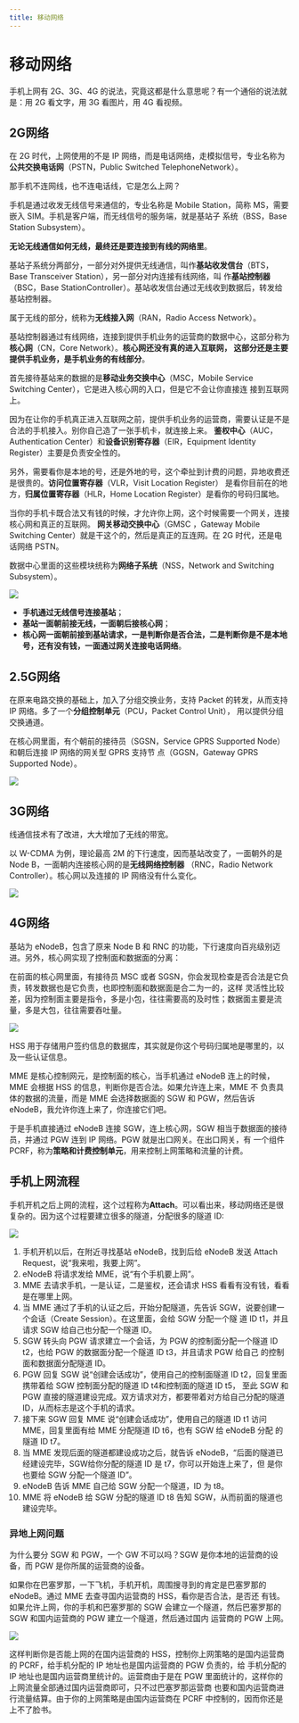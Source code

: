 ```yaml
---
title: 移动网络
---
```

# 移动网络

手机上网有 2G、3G、4G 的说法，究竟这都是什么意思呢？有一个通俗的说法就是：用 2G 看文字，用 3G 看图片，用 4G 看视频。
## 2G网络
在 2G 时代，上网使用的不是 IP 网络，而是电话网络，走模拟信号，专业名称为**公共交换电话网**（PSTN，Public Switched TelephoneNetwork）。

那手机不连网线，也不连电话线，它是怎么上网？

手机是通过收发无线信号来通信的，专业名称是 Mobile Station，简称 MS，需要嵌入 SIM。手机是客户端，而无线信号的服务端，就是基站子
系统（BSS，Base Station Subsystem）。

**无论无线通信如何无线，最终还是要连接到有线的网络里**。

基站子系统分两部分，一部分对外提供无线通信，叫作**基站收发信台**（BTS，Base Transceiver Station），另一部分对内连接有线网络，叫
作**基站控制器**（BSC，Base StationController）。基站收发信台通过无线收到数据后，转发给基站控制器。

属于无线的部分，统称为**无线接入网**（RAN，Radio Access Network）。

基站控制器通过有线网络，连接到提供手机业务的运营商的数据中心，这部分称为**核心网**（CN，Core Network）。**核心网还没有真的进入互联网，
这部分还是主要提供手机业务，是手机业务的有线部分**。

首先接待基站来的数据的是**移动业务交换中心**（MSC，Mobile Service Switching Center），它是进入核心网的入口，但是它不会让你直接连
接到互联网上。

因为在让你的手机真正进入互联网之前，提供手机业务的运营商，需要认证是不是合法的手机接入。别你自己造了一张手机卡，就连接上来。
**鉴权中心**（AUC，Authentication Center）和**设备识别寄存器**（EIR，Equipment Identity Register）主要是负责安全性的。

另外，需要看你是本地的号，还是外地的号，这个牵扯到计费的问题，异地收费还是很贵的。**访问位置寄存器**（VLR，Visit Location Register）
是看你目前在的地方，**归属位置寄存器**（HLR，Home Location Register）是看你的号码归属地。

当你的手机卡既合法又有钱的时候，才允许你上网，这个时候需要一个网关，连接核心网和真正的互联网。
**网关移动交换中心**（GMSC ，Gateway Mobile Switching Center）就是干这个的，然后是真正的互连网。在 2G 时代，还是电话网络 PSTN。

数据中心里面的这些模块统称为**网络子系统**（NSS，Network and Switching Subsystem）。

![](images/nemo/2g.jpg)

- **手机通过无线信号连接基站**；
- **基站一面朝前接无线，一面朝后接核心网**；
- **核心网一面朝前接到基站请求，一是判断你是否合法，二是判断你是不是本地号，还有没有钱，一面通过网关连接电话网络**。

## 2.5G网络
在原来电路交换的基础上，加入了分组交换业务，支持 Packet 的转发，从而支持 IP 网络。多了一个**分组控制单元**（PCU，Packet Control Unit），
用以提供分组交换通道。

在核心网里面，有个朝前的接待员（SGSN，Service GPRS Supported Node）和朝后连接 IP 网络的网关型 GPRS 支持节
点（GGSN，Gateway GPRS Supported Node）。

![](images/nemo/2p5g.jpg)

## 3G网络

线通信技术有了改进，大大增加了无线的带宽。

以 W-CDMA 为例，理论最高 2M 的下行速度，因而基站改变了，一面朝外的是 Node B，一面朝内连接核心网的是**无线网络控制器**
（RNC，Radio Network Controller）。核心网以及连接的 IP 网络没有什么变化。

![](images/nemo/3g.jpg)

## 4G网络
基站为 eNodeB，包含了原来 Node B 和 RNC 的功能，下行速度向百兆级别迈进。另外，核心网实现了控制面和数据面的分离：

在前面的核心网里面，有接待员 MSC 或者 SGSN，你会发现检查是否合法是它负责，转发数据也是它负责，也即控制面和数据面是合二为一的，这样
灵活性比较差，因为控制面主要是指令，多是小包，往往需要高的及时性；数据面主要是流量，多是大包，往往需要吞吐量。

![](images/nemo/4g.jpg)

HSS 用于存储用户签约信息的数据库，其实就是你这个号码归属地是哪里的，以及一些认证信息。

MME 是核心控制网元，是控制面的核心，当手机通过 eNodeB 连上的时候，MME 会根据 HSS 的信息，判断你是否合法。如果允许连上来，MME 不
负责具体的数据的流量，而是 MME 会选择数据面的 SGW 和 PGW，然后告诉 eNodeB，我允许你连上来了，你连接它们吧。

于是手机直接通过 eNodeB 连接 SGW，连上核心网，SGW 相当于数据面的接待员，并通过 PGW 连到 IP 网络。PGW 就是出口网关。在出口网关，有
一个组件 PCRF，称为**策略和计费控制单元**，用来控制上网策略和流量的计费。

## 手机上网流程
手机开机之后上网的流程，这个过程称为**Attach**。可以看出来，移动网络还是很复杂的。因为这个过程要建立很多的隧道，分配很多的隧道 ID:

![](images/nemo/phonenet.jpg)

1. 手机开机以后，在附近寻找基站 eNodeB，找到后给 eNodeB 发送 Attach Request，说“我来啦，我要上网”。
2. eNodeB 将请求发给 MME，说“有个手机要上网”。
3. MME 去请求手机，一是认证，二是鉴权，还会请求 HSS 看看有没有钱，看看是在哪里上网。
4. 当 MME 通过了手机的认证之后，开始分配隧道，先告诉 SGW，说要创建一个会话（Create Session）。在这里面，会给 SGW 分配一个隧
道 ID t1，并且请求 SGW 给自己也分配一个隧道 ID。
5. SGW 转头向 PGW 请求建立一个会话，为 PGW 的控制面分配一个隧道 ID t2，也给 PGW 的数据面分配一个隧道 ID t3，并且请求 PGW 给自己
的控制面和数据面分配隧道 ID。
6. PGW 回复 SGW 说“创建会话成功”，使用自己的控制面隧道 ID t2，回复里面携带着给 SGW 控制面分配的隧道 ID t4和控制面的隧道 ID t5，
至此 SGW 和 PGW 直接的隧道建设完成。双方请求对方，都要带着对方给自己分配的隧道 ID，从而标志是这个手机的请求。
7. 接下来 SGW 回复 MME 说“创建会话成功”，使用自己的隧道 ID t1 访问 MME，回复里面有给 MME 分配隧道 ID t6，也有 SGW 给 eNodeB 分配
的隧道 ID t7。
8. 当 MME 发现后面的隧道都建设成功之后，就告诉 eNodeB，“后面的隧道已经建设完毕，SGW给你分配的隧道 ID 是 t7，你可以开始连上来了，但
是你也要给 SGW 分配一个隧道 ID”。
9. eNodeB 告诉 MME 自己给 SGW 分配一个隧道，ID 为 t8。
10. MME 将 eNodeB 给 SGW 分配的隧道 ID t8 告知 SGW，从而前面的隧道也建设完毕。

### 异地上网问题
为什么要分 SGW 和 PGW，一个 GW 不可以吗？SGW 是你本地的运营商的设备，而 PGW 是你所属的运营商的设备。

如果你在巴塞罗那，一下飞机，手机开机，周围搜寻到的肯定是巴塞罗那的 eNodeB。通过 MME 去查寻国内运营商的 HSS，看你是否合法，是否还
有钱。如果允许上网，你的手机和巴塞罗那的 SGW 会建立一个隧道，然后巴塞罗那的 SGW 和国内运营商的 PGW 建立一个隧道，然后通过国内
运营商的 PGW 上网。

![](images/nemo/phonenet2.jpg)

这样判断你是否能上网的在国内运营商的 HSS，控制你上网策略的是国内运营商的 PCRF，给手机分配的 IP 地址也是国内运营商的 PGW 负责的，给
手机分配的 IP 地址也是国内运营商里统计的。运营商由于是在 PGW 里面统计的，这样你的上网流量全部通过国内运营商即可，只不过巴塞罗那运营商
也要和国内运营商进行流量结算。由于你的上网策略是由国内运营商在 PCRF 中控制的，因而你还是上不了脸书。
